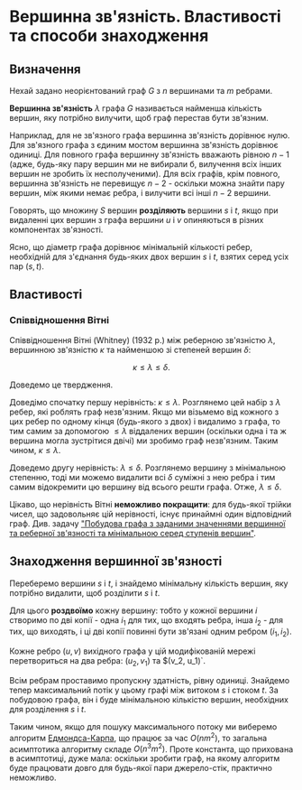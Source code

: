 # Вершинна зв'язність. Властивості та способи знаходження

## Визначення

Нехай задано неорієнтований граф $G$ з $n$ вершинами та $m$ ребрами.

**Вершинна зв'язність** $\lambda$ графа $G$ називається найменша кількість вершин, яку потрібно вилучити, щоб граф перестав бути зв'язним.

Наприклад, для не зв'язного графа вершинна зв'язність дорівнює нулю. Для зв'язного графа з єдиним мостом вершинна зв'язність дорівнює одиниці. Для повного графа вершинну зв'язність вважають рівною $n-1$ (адже, будь-яку пару вершин ми не вибирали б, вилучення всіх інших вершин не зробить їх несполученими). Для всіх графів, крім повного, вершинна зв'язність не перевищує $n-2$ - оскільки можна знайти пару вершин, між якими немає ребра, і вилучити всі інші $n-2$ вершини.

Говорять, що множину $S$ вершин **розділяють** вершини $s$ і $t$, якщо при видаленні цих вершин з графа вершини $u$ і $v$ опиняються в різних компонентах зв'язності.

Ясно, що діаметр графа дорівнює мінімальній кількості ребер, необхідній для з'єднання будь-яких двох вершин $s$ і $t$, взятих серед усіх пар $(s,t)$.

## Властивості

### Співвідношення Вітні

Співвідношення Вітні (Whitney) (1932 р.) між реберною зв'язністю $\lambda$, вершинною зв'язністю $\kappa$ та найменшою зі степеней вершин $\delta$:

$$
\kappa \le \lambda \le \delta.
$$

Доведемо це твердження.

Доведімо спочатку першу нерівність: $\kappa \le \lambda$. Розглянемо цей набір з $\lambda$ ребер, які роблять граф незв'язним. Якщо ми візьмемо від кожного з цих ребер по одному кінця (будь-якого з двох) і видалимо з графа, то тим самим за допомогою $\le \lambda$ віддалених вершин (оскільки одна і та ж вершина могла зустрітися двічі) ми зробимо граф незв'язним. Таким чином, $\kappa \le \lambda$.

Доведемо другу нерівність: $\lambda \le \delta$. Розглянемо вершину з мінімальною степенню, тоді ми можемо видалити всі $\delta$ суміжні з нею ребра і тим самим відокремити цю вершину від всього решти графа. Отже, $\lambda \le \delta$.

Цікаво, що нерівність Вітні **неможливо покращити**: для будь-якої трійки чисел, що задовольняє цій нерівності, існує принаймні один відповідний граф. Див. задачу ["Побудова графа з заданими значеннями вершинної та реберної зв'язності та мінімальною серед ступенів вершин"](connectivity_back_problem).

## Знаходження вершинної зв'язності

Переберемо вершини $s$ і $t$, і знайдемо мінімальну кількість вершин, яку потрібно видалити, щоб розділити $s$ і $t$.

Для цього **роздвоїмо** кожну вершину: тобто у кожної вершини $i$ створимо по дві копії - одна $i_1$ для тих, що входять ребра, інша $i_2$ - для тих, що виходять, і ці дві копії повинні бути зв'язані одним ребром $(i_1, i_2)$.

Кожне ребро $(u,v)$ вихідного графа у цій модифікованій мережі перетвориться на два ребра: $(u_2, v_1)$ та $(v_2, u_1)`.

Всім ребрам проставимо пропускну здатність, рівну одиниці. Знайдемо тепер максимальний потік у цьому графі між витоком $s$ і стоком $t$. За побудовою графа, він і буде мінімальною кількістю вершин, необхідних для розділення $s$ і $t$.

Таким чином, якщо для пошуку максимального потоку ми виберемо алгоритм [Едмондса-Карпа](edmonds_karp), що працює за час $O(n m^2)$, то загальна асимптотика алгоритму складе $O(n^3 m^2)$. Проте константа, що прихована в асимптотиці, дуже мала: оскільки зробити граф, на якому алгоритм буде працювати довго для будь-якої пари джерело-стік, практично неможливо.